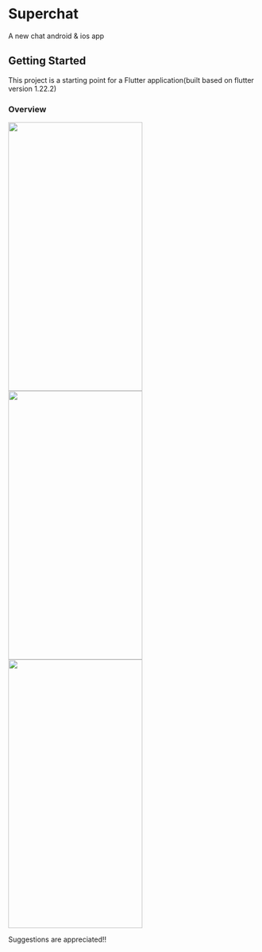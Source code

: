 # Superchat

A new chat android & ios app

## Getting Started

This project is a starting point for a Flutter application(built based on flutter version 1.22.2)

### Overview

<img src="https://user-images.githubusercontent.com/84156356/120702985-5b5e1200-c4d2-11eb-9b19-3d4d8353aeea.png" width="270" height="540"/>  <img src="https://user-images.githubusercontent.com/84156356/120703050-703aa580-c4d2-11eb-8ac4-b5f1cdb9e43d.png" width="270" height="540"/>  <img src="https://user-images.githubusercontent.com/84156356/120703147-8fd1ce00-c4d2-11eb-836c-4c8a5c1c3653.png" width="270" height="540"/>

Suggestions are appreciated!!
